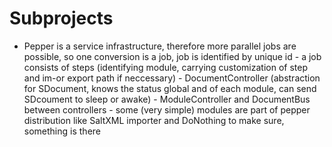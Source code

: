
Subprojects
===========

- Pepper is a service infrastructure, therefore more parallel jobs are possible, so one conversion is a job, job is identified by unique id - a job consists of steps (identifying module, carrying customization of step and im-or export path if neccessary) - DocumentController (abstraction for SDocument, knows the status global and of each module, can send SDcoument to sleep or awake) - ModuleController and DocumentBus between controllers - some (very simple) modules are part of pepper distribution like SaltXML importer and DoNothing to make sure, something is there
